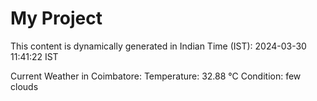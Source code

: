# My Project

This content is dynamically generated in Indian Time (IST): 2024-03-30 11:41:22 IST


Current Weather in Coimbatore:
Temperature: 32.88 °C
Condition: few clouds
